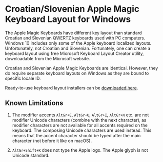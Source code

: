 # Croatian/Slovenian Apple Magic Keyboard Layout for Windows

The Apple Magic Keyboards have different key layout than standard Croatian and Slovenian QWERTZ keyboards used with PC computers. Windows 10 includes only some of the Apple keyboard localized layouts. Unfortunately, not Croatian and Slovenian. Fortunately, one can create a keyboard layout using free Microsoft Keyboard Layout Creator utility, downloadable from the Microsoft website.

Croatian and Slovenian Apple Magic Keyboards are identical. However, they do require separate keyboard layouts on Windows as they are bound to specific locale ID.

Ready-to-use keyboard layout installers can be [downloaded here](https://github.com/rozmansi/apple-keyboard-on-windows/releases).


## Known Limitations

1. The modifier accents `AltGr+E`,  `AltGr+U`, `AltGr+I`, `AltGr+N` etc. are not modifier Unicode characters (combine with the next character), as modifier characters are not available for all accents required on the keyboard. The composing Unicode characters are used instead. This means that the accent character should be typed after the main character (not before it like on macOS).

2. `AltGr+Shift+K` does not type the Apple logo. The Apple glyph is not Unicode standard.
